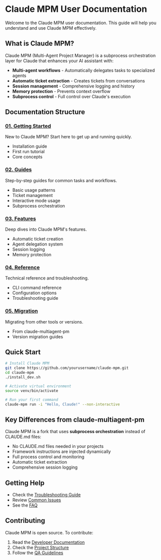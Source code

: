 # Claude MPM User Documentation

Welcome to the Claude MPM user documentation. This guide will help you understand and use Claude MPM effectively.

## What is Claude MPM?

Claude MPM (Multi-Agent Project Manager) is a subprocess orchestration layer for Claude that enhances your AI assistant with:

- **Multi-agent workflows** - Automatically delegates tasks to specialized agents
- **Automatic ticket extraction** - Creates tickets from conversations
- **Session management** - Comprehensive logging and history
- **Memory protection** - Prevents context overflow
- **Subprocess control** - Full control over Claude's execution

## Documentation Structure

### [01. Getting Started](01-getting-started/README.md)
New to Claude MPM? Start here to get up and running quickly.
- Installation guide
- First run tutorial
- Core concepts

### [02. Guides](02-guides/README.md)
Step-by-step guides for common tasks and workflows.
- Basic usage patterns
- Ticket management
- Interactive mode usage
- Subprocess orchestration

### [03. Features](03-features/README.md)
Deep dives into Claude MPM's features.
- Automatic ticket creation
- Agent delegation system
- Session logging
- Memory protection

### [04. Reference](04-reference/README.md)
Technical reference and troubleshooting.
- CLI command reference
- Configuration options
- Troubleshooting guide

### [05. Migration](05-migration/README.md)
Migrating from other tools or versions.
- From claude-multiagent-pm
- Version migration guides

## Quick Start

```bash
# Install Claude MPM
git clone https://github.com/yourusername/claude-mpm.git
cd claude-mpm
./install_dev.sh

# Activate virtual environment
source venv/bin/activate

# Run your first command
claude-mpm run -i "Hello, Claude!" --non-interactive
```

## Key Differences from claude-multiagent-pm

Claude MPM is a fork that uses **subprocess orchestration** instead of CLAUDE.md files:

- No CLAUDE.md files needed in your projects
- Framework instructions are injected dynamically
- Full process control and monitoring
- Automatic ticket extraction
- Comprehensive session logging

## Getting Help

- Check the [Troubleshooting Guide](04-reference/troubleshooting.md)
- Review [Common Issues](04-reference/troubleshooting.md#common-issues)
- See the [FAQ](04-reference/troubleshooting.md#faq)

## Contributing

Claude MPM is open source. To contribute:
1. Read the [Developer Documentation](../developer/README.md)
2. Check the [Project Structure](../developer/STRUCTURE.md)
3. Follow the [QA Guidelines](../developer/QA.md)